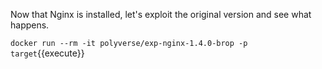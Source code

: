 Now that Nginx is installed, let's exploit the original version and see what happens.

`docker run --rm -it polyverse/exp-nginx-1.4.0-brop -p target`{{execute}}

